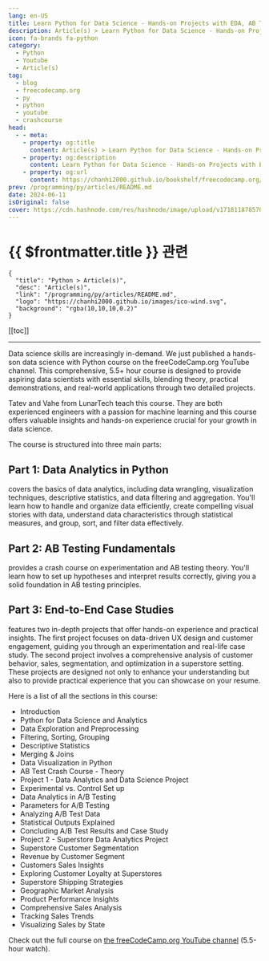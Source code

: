```yaml
---
lang: en-US
title: Learn Python for Data Science - Hands-on Projects with EDA, AB Testing & Business Intelligence
description: Article(s) > Learn Python for Data Science - Hands-on Projects with EDA, AB Testing & Business Intelligence
icon: fa-brands fa-python
category: 
  - Python
  - Youtube
  - Article(s)
tag: 
  - blog
  - freecodecamp.org
  - py
  - python
  - youtube
  - crashcourse
head:
  - - meta:
    - property: og:title
      content: Article(s) > Learn Python for Data Science - Hands-on Projects with EDA, AB Testing & Business Intelligence
    - property: og:description
      content: Learn Python for Data Science - Hands-on Projects with EDA, AB Testing & Business Intelligence
    - property: og:url
      content: https://chanhi2000.github.io/bookshelf/freecodecamp.org/learn-python-for-data-science-hands-on-projects-with-eda-ab-testing-business-intelligence.html
prev: /programming/py/articles/README.md
date: 2024-06-11
isOriginal: false
cover: https://cdn.hashnode.com/res/hashnode/image/upload/v1718118785701/723c13b4-5b52-4cf7-9921-f65bbd837507.png
---
```


# {{ $frontmatter.title }} 관련

```component VPCard
{
  "title": "Python > Article(s)",
  "desc": "Article(s)",
  "link": "/programming/py/articles/README.md",
  "logo": "https://chanhi2000.github.io/images/ico-wind.svg",
  "background": "rgba(10,10,10,0.2)"
}
```

[[toc]]

---

<SiteInfo
  name="Learn Python for Data Science - Hands-on Projects with EDA, AB Testing & Business Intelligence"
  desc="Data science skills are increasingly in-demand. We just published a hands-son data science with Python course on the freeCodeCamp.org YouTube channel. This comprehensive, 5.5+ hour course is designed to provide aspiring data scientists with essential..."
  url="https://freecodecamp.org/news/learn-python-for-data-science-hands-on-projects-with-eda-ab-testing-business-intelligence/"
  logo="https://cdn.freecodecamp.org/universal/favicons/favicon.ico"
  preview="https://cdn.hashnode.com/res/hashnode/image/upload/v1718118785701/723c13b4-5b52-4cf7-9921-f65bbd837507.png"/>

Data science skills are increasingly in-demand. We just published a hands-son data science with Python course on the freeCodeCamp.org YouTube channel. This comprehensive, 5.5+ hour course is designed to provide aspiring data scientists with essential skills, blending theory, practical demonstrations, and real-world applications through two detailed projects.

Tatev and Vahe from LunarTech teach this course. They are both experienced engineers with a passion for machine learning and this course offers valuable insights and hands-on experience crucial for your growth in data science.

The course is structured into three main parts:

## Part 1: Data Analytics in Python

covers the basics of data analytics, including data wrangling, visualization techniques, descriptive statistics, and data filtering and aggregation. You'll learn how to handle and organize data efficiently, create compelling visual stories with data, understand data characteristics through statistical measures, and group, sort, and filter data effectively.

## Part 2: AB Testing Fundamentals

provides a crash course on experimentation and AB testing theory. You'll learn how to set up hypotheses and interpret results correctly, giving you a solid foundation in AB testing principles.

## Part 3: End-to-End Case Studies

features two in-depth projects that offer hands-on experience and practical insights. The first project focuses on data-driven UX design and customer engagement, guiding you through an experimentation and real-life case study. The second project involves a comprehensive analysis of customer behavior, sales, segmentation, and optimization in a superstore setting. These projects are designed not only to enhance your understanding but also to provide practical experience that you can showcase on your resume.

Here is a list of all the sections in this course:

- Introduction
- Python for Data Science and Analytics
- Data Exploration and Preprocessing
- Filtering, Sorting, Grouping
- Descriptive Statistics
- Merging & Joins
- Data Visualization in Python
- AB Test Crash Course - Theory
- Project 1 - Data Analytics and Data Science Project
- Experimental vs. Control Set up
- Data Analytics in A/B Testing
- Parameters for A/B Testing
- Analyzing A/B Test Data
- Statistical Outputs Explained
- Concluding A/B Test Results and Case Study
- Project 2 - Superstore Data Analytics Project
- Superstore Customer Segmentation
- Revenue by Customer Segment
- Customers Sales Insights
- Exploring Customer Loyalty at Superstores
- Superstore Shipping Strategies
- Geographic Market Analysis
- Product Performance Insights
- Comprehensive Sales Analysis
- Tracking Sales Trends
- Visualizing Sales by State

Check out the full course on [<FontIcon icon="fa-brands fa-youtube"/>the freeCodeCamp.org YouTube channel](https://youtu.be/FTpmwX94_Yo) (5.5-hour watch).

<VidStack src="youtube/FTpmwX94_Yo" />

